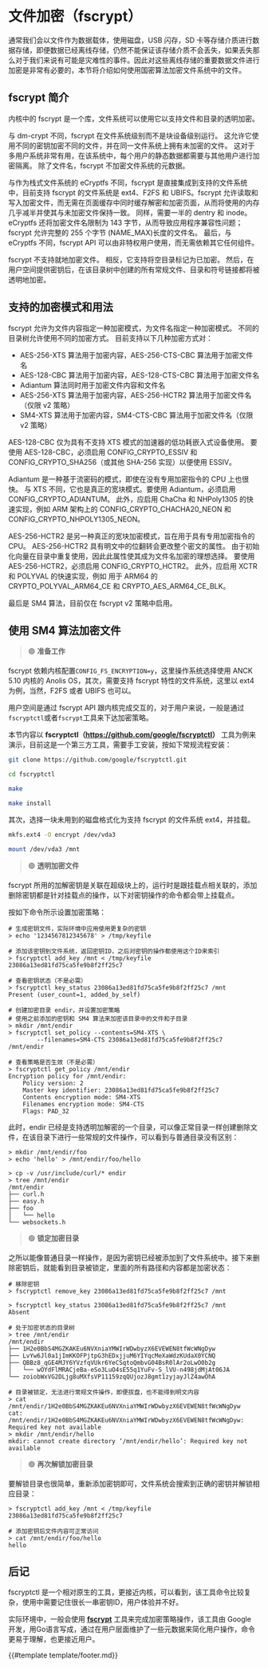 # 文件加密（fscrypt）

通常我们会以文件作为数据载体，使用磁盘，USB 闪存，SD 卡等存储介质进行数据存储，即便数据已经离线存储，仍然不能保证该存储介质不会丢失，如果丢失那么对于我们来说有可能是灾难性的事件。因此对这些离线存储的重要数据文件进行加密是非常有必要的，本节将介绍如何使用国密算法加密文件系统中的文件。

## fscrypt 简介

内核中的 fscrypt 是一个库，文件系统可以使用它以支持文件和目录的透明加密。

与 dm-crypt 不同，fscrypt 在文件系统级别而不是块设备级别运行。 这允许它使用不同的密钥加密不同的文件，并在同一文件系统上拥有未加密的文件。 这对于多用户系统非常有用，在该系统中，每个用户的静态数据都需要与其他用户进行加密隔离。 除了文件名，fscrypt 不加密文件系统的元数据。

与作为栈式文件系统的 eCryptfs 不同，fscrypt 是直接集成到支持的文件系统中，目前支持 fscrypt 的文件系统是 ext4、F2FS 和 UBIFS。fscrypt 允许读取和写入加密文件，而无需在页面缓存中同时缓存解密和加密页面，从而将使用的内存几乎减半并使其与未加密文件保持一致。 同样，需要一半的 dentry 和 inode。 eCryptfs 还将加密文件名限制为 143 字节，从而导致应用程序兼容性问题； fscrypt 允许完整的 255 个字节 (NAME_MAX)长度的文件名。 最后，与 eCryptfs 不同，fscrypt API 可以由非特权用户使用，而无需依赖其它任何组件。

fscrypt 不支持就地加密文件。 相反，它支持将空目录标记为已加密。 然后，在用户空间提供密钥后，在该目录树中创建的所有常规文件、目录和符号链接都将被透明地加密。

## 支持的加密模式和用法

fscrypt 允许为文件内容指定一种加密模式，为文件名指定一种加密模式。 不同的目录树允许使用不同的加密方式。 目前支持以下几种加密方式对：

* AES-256-XTS 算法用于加密内容，AES-256-CTS-CBC 算法用于加密文件名
* AES-128-CBC 算法用于加密内容，AES-128-CTS-CBC 算法用于加密文件名
* Adiantum 算法同时用于加密文件内容和文件名
* AES-256-XTS 算法用于加密内容，AES-256-HCTR2 算法用于加密文件名（仅限 v2 策略）
* SM4-XTS 算法用于加密内容，SM4-CTS-CBC 算法用于加密文件名（仅限 v2 策略）

AES-128-CBC 仅为具有不支持 XTS 模式的加速器的低功耗嵌入式设备使用。 要使用 AES-128-CBC，必须启用 CONFIG_CRYPTO_ESSIV 和 CONFIG_CRYPTO_SHA256（或其他 SHA-256 实现）以便使用 ESSIV。

Adiantum 是一种基于流密码的模式，即使在没有专用加密指令的 CPU 上也很快。 与 XTS 不同，它也是真正的宽块模式。要使用 Adiantum，必须启用 CONFIG_CRYPTO_ADIANTUM。 此外，应启用 ChaCha 和 NHPoly1305 的快速实现，例如 ARM 架构上的 CONFIG_CRYPTO_CHACHA20_NEON 和 CONFIG_CRYPTO_NHPOLY1305_NEON。

AES-256-HCTR2 是另一种真正的宽块加密模式，旨在用于具有专用加密指令的 CPU。 AES-256-HCTR2 具有明文中的位翻转会更改整个密文的属性。 由于初始化向量在目录中重复使用，因此此属性使其成为文件名加密的理想选择。 要使用 AES-256-HCTR2，必须启用 CONFIG_CRYPTO_HCTR2。 此外，应启用 XCTR 和 POLYVAL 的快速实现，例如 用于 ARM64 的 CRYPTO_POLYVAL_ARM64_CE 和 CRYPTO_AES_ARM64_CE_BLK。

最后是 SM4 算法，目前仅在 fscrypt v2 策略中启用。

## 使用 SM4 算法加密文件

> 🟢 **准备工作**

fscrypt 依赖内核配置`CONFIG_FS_ENCRYPTION=y`，这里操作系统选择使用 ANCK 5.10 内核的 Anolis OS，其次，需要支持 fscrypt 特性的文件系统，这里以 ext4 为例，当然，F2FS 或者 UBIFS 也可以。

用户空间是通过 fscrypt API 跟内核完成交互的，对于用户来说，一般是通过`fscryptctl`或者`fscrypt`工具来下达加密策略。

本节内容以 **fscryptctl（<https://github.com/google/fscryptctl>）** 工具为例来演示，目前这是一个第三方工具，需要手工安装，按如下常规流程安装：

```sh
git clone https://github.com/google/fscryptctl.git

cd fscryptctl

make

make install
```

其次，选择一块未用到的磁盘格式化为支持 fscrypt 的文件系统 ext4，并挂载。

```sh
mkfs.ext4 -O encrypt /dev/vda3

mount /dev/vda3 /mnt
```

> 🟢 **透明加密文件**

fscrypt 所用的加解密钥是关联在超级块上的，运行时是跟挂载点相关联的，添加删除密钥都是针对挂载点的操作，以下对密钥操作的命令都会带上挂载点。

按如下命令所示设置加密策略：

```shell
# 生成密钥文件，实际环境中应用使用更复杂的密钥
> echo '1234567812345678' > /tmp/keyfile

# 添加该密钥到文件系统，返回密钥ID，之后对密钥的操作都使用这个ID来索引
> fscryptctl add_key /mnt < /tmp/keyfile
23086a13ed81fd75ca5fe9b8f2ff25c7

# 查看密钥状态（不是必需）
> fscryptctl key_status 23086a13ed81fd75ca5fe9b8f2ff25c7 /mnt
Present (user_count=1, added_by_self)

# 创建加密目录 endir，并设置加密策略
# 使用之前添加的密钥和 SM4 算法来加密该目录中的文件和子目录
> mkdir /mnt/endir
> fscryptctl set_policy --contents=SM4-XTS \
        --filenames=SM4-CTS 23086a13ed81fd75ca5fe9b8f2ff25c7 /mnt/endir

# 查看策略是否生效（不是必需）
> fscryptctl get_policy /mnt/endir
Encryption policy for /mnt/endir:
	Policy version: 2
	Master key identifier: 23086a13ed81fd75ca5fe9b8f2ff25c7
	Contents encryption mode: SM4-XTS
	Filenames encryption mode: SM4-CTS
	Flags: PAD_32
```

此时，endir 已经是支持透明加解密的一个目录，可以像正常目录一样创建删除文件，在该目录下进行一些常规的文件操作，可以看到与普通目录没有区别：

```shell
> mkdir /mnt/endir/foo
> echo 'hello' > /mnt/endir/foo/hello

> cp -v /usr/include/curl/* endir
> tree /mnt/endir
/mnt/endir
├── curl.h
├── easy.h
├── foo
│   └── hello
└── websockets.h
```

> 🟢 **锁定加密目录**

之所以能像普通目录一样操作，是因为密钥已经被添加到了文件系统中。接下来删除密钥后，就能看到目录被锁定，里面的所有路径和内容都是加密状态：

```shell
# 移除密钥
> fscryptctl remove_key 23086a13ed81fd75ca5fe9b8f2ff25c7 /mnt

> fscryptctl key_status 23086a13ed81fd75ca5fe9b8f2ff25c7 /mnt
Absent

# 处于加密状态的目录树
> tree /mnt/endir
/mnt/endir
├── 1H2e0BbS4MGZKAKEu6NVXniaYMWIrWDwbyzX6EVEWEN8tfWcWNgDyw
├── LvYw6Jl0a1jImKKOFPjtpG3hEDxjjuM6YIYqcMeXaWdzKUdaX0YCNQ
├── QBBz8_qGE4MJY6YVzfqVUkr6YeCSqtoQmbvG04BsR0lAr2oLwO0b2g
│   └── wOYdFlMRACjeBa-eSo3LuO4sE55q1YuFv-S_lVU-n498jdMjAt06JA
└── zoiobWxVG2DLjg8uMXfsVP11159zqQUjozJ8gmt1zyjayJlZ4awOhA

# 目录被锁定，无法进行常规文件操作，即便拔盘，也不能得到明文内容
> cat /mnt/endir/1H2e0BbS4MGZKAKEu6NVXniaYMWIrWDwbyzX6EVEWEN8tfWcWNgDyw
cat: /mnt/endir/1H2e0BbS4MGZKAKEu6NVXniaYMWIrWDwbyzX6EVEWEN8tfWcWNgDyw: Required key not available
> mkdir /mnt/endir/hello
mkdir: cannot create directory ‘/mnt/endir/hello’: Required key not available
```

> 🟢 **再次解锁加密目录**

要解锁目录也很简单，重新添加密钥即可，文件系统会搜索到正确的密钥并解锁相应目录：

```shell
> fscryptctl add_key /mnt < /tmp/keyfile
23086a13ed81fd75ca5fe9b8f2ff25c7

# 添加密钥后文件内容可正常访问
> cat /mnt/endir/foo/hello
hello
```

## 后记

fscryptctl 是一个相对原生的工具，更接近内核，可以看到，该工具命令比较复杂，使用中需要记住很长一串密钥ID，用户体验并不好。

实际环境中，一般会使用 **[fscrypt](https://github.com/google/fscrypt)** 工具来完成加密策略操作，该工具由 Google 开发，用Go语言写成，通过在用户层面维护了一些元数据来简化用户操作，命令更易于理解，也更接近用户。

{{#template template/footer.md}}

